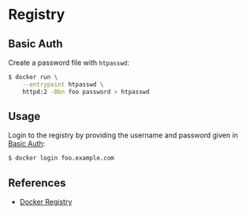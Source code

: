 # Registry

## Basic Auth
Create a password file with `htpasswd`:

```bash
$ docker run \
    --entrypoint htpasswd \
    httpd:2 -Bbn foo password > htpasswd
```

## Usage

Login to the registry by providing the username and password given in [Basic
Auth](#basic-auth):

```bash
$ docker login foo.example.com
```

## References

- [Docker Registry](https://docs.docker.com/registry/deploying/)
